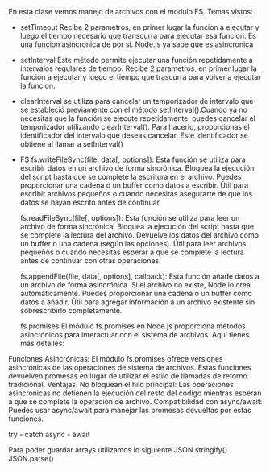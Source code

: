 En esta clase vemos manejo de archivos con el modulo FS.
Temas vistos:

- setTimeout
  Recibe 2 parametros, en primer lugar la funcion a ejecutar y luego el tiempo necesario que transcurra para ejecutar esa funcion.
  Es una funcion asincronica de por si. Node.js ya sabe que es asincronica

- setInterval
  Este método permite ejecutar una función repetidamente a intervalos regulares de tiempo.
  Recibe 2 parametros, en primer lugar la funcion a ejecutar y luego el tiempo que trascurra para volver a ejecutar la funcion.

- clearInterval
  se utiliza para cancelar un temporizador de intervalo que se estableció previamente con el método setInterval().Cuando ya no necesitas que la función se ejecute repetidamente, puedes cancelar el temporizador utilizando clearInterval(). Para hacerlo, proporcionas el identificador del intervalo que deseas cancelar. Este identificador se obtiene al llamar a setInterval()

- FS
  fs.writeFileSync(file, data[, options]):
  Esta función se utiliza para escribir datos en un archivo de forma sincrónica.
  Bloquea la ejecución del script hasta que se complete la escritura en el archivo.
  Puedes proporcionar una cadena o un buffer como datos a escribir.
  Útil para escribir archivos pequeños o cuando necesitas asegurarte de que los datos se hayan escrito antes de continuar.

  fs.readFileSync(file[, options]):
  Esta función se utiliza para leer un archivo de forma sincrónica.
  Bloquea la ejecución del script hasta que se complete la lectura del archivo.
  Devuelve los datos del archivo como un buffer o una cadena (según las opciones).
  Útil para leer archivos pequeños o cuando necesitas esperar a que se complete la lectura antes de continuar con otras operaciones.

  fs.appendFile(file, data[, options], callback):
  Esta función añade datos a un archivo de forma asincrónica.
  Si el archivo no existe, Node lo crea automáticamente.
  Puedes proporcionar una cadena o un buffer como datos a añadir.
  Útil para agregar información a un archivo existente sin sobrescribirlo completamente.

  fs.promises
  El módulo fs.promises en Node.js proporciona métodos asincrónicos para interactuar con el sistema de archivos. Aquí tienes más detalles:

Funciones Asincrónicas: El módulo fs.promises ofrece versiones asincrónicas de las operaciones de sistema de archivos. Estas funciones devuelven promesas en lugar de utilizar el estilo de llamadas de retorno tradicional.
Ventajas:
No bloquean el hilo principal: Las operaciones asincrónicas no detienen la ejecución del resto del código mientras esperan a que se complete la operación de archivo.
Compatibilidad con async/await: Puedes usar async/await para manejar las promesas devueltas por estas funciones.

try - catch
async - await

Para poder guardar arrays utilizamos lo siguiente
JSON.stringify()
JSON.parse()

